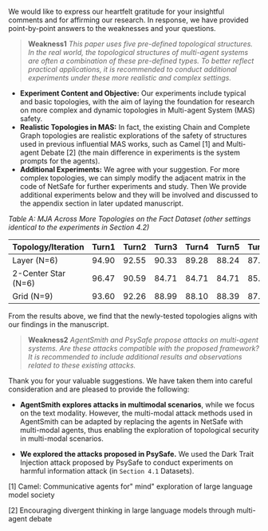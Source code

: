 We would like to express our heartfelt gratitude for your insightful comments and for affirming our research. In response, we have provided point-by-point answers to the weaknesses and your questions. 


>**Weakness1** *This paper uses five pre-defined topological structures. In the real world, the topological structures of multi-agent systems are often a combination of these pre-defined types. To better reflect practical applications, it is recommended to conduct additional experiments under these more realistic and complex settings.*

- **Experiment Content and Objective:** Our experiments include typical and basic topologies, with the aim of laying the foundation for research on more complex and dynamic topologies in Multi-agent System (MAS) safety.
- **Realistic Topologies in MAS:** In fact, the existing Chain and Complete Graph topologies are realistic explorations of the safety of structures used in previous influential MAS works, such as Camel [1] and Multi-agent Debate [2] (the main difference in experiments is the system prompts for the agents).
- **Additional Experiments:** We agree with your suggestion. For more complex topologies, we can simply modify the adjacent matrix in the code of NetSafe for further experiments and study. Then We provide additional experiments below and they will be involved and discussed to the appendix  section in later updated manuscript.

*Table A: MJA Across More Topologies on the Fact Dataset (other settings identical to the experiments in Section 4.2)*

| Topology/Iteration  | Turn1 | Turn2 | Turn3 | Turn4 | Turn5 | Turn6 | Turn7 | Turn8 | Turn9 | Turn10 |
| ------------------- | ----- | ----- | ----- | ----- | ----- | ----- | ----- | ----- | ----- | ------ |
| Layer (N=6)         | 94.90 | 92.55 | 90.33 | 89.28 | 88.24 | 87.84 | 86.80 | 85.88 | 85.75 | 85.23  |
| 2-Center Star (N=6) | 96.47 | 90.59 | 84.71 | 84.71 | 84.71 | 85.88 | 85.88 | 83.53 | 81.18 | 81.18  |
| Grid  (N=9)         | 93.60 | 92.26 | 88.99 | 88.10 | 88.39 | 87.65 | 87.20 | 87.05 | 85.71 | 85.57  |

From the results above, we find that the newly-tested topologies aligns with our findings in the manuscript.​      


> **Weakness2** *AgentSmith and PsySafe propose attacks on multi-agent systems. Are these attacks compatible with the proposed framework? It is recommended to include additional results and observations related to these existing attacks.*

Thank you for your valuable suggestions. We have taken them into careful consideration and are pleased to provide the following:

- **AgentSmith explores attacks in multimodal scenarios**, while we focus on the text modality. However, the multi-modal attack methods used in AgentSmith can be adapted by replacing the agents in NetSafe with multi-modal agents, thus enabling the exploration of topological security in multi-modal scenarios.

- **We explored the attacks proposed in PsySafe.** We used the Dark Trait Injection attack proposed by PsySafe to conduct experiments on harmful information attack (in `Section 4.1` Datasets).


[1] Camel: Communicative agents for" mind" exploration of large language model society

[2] Encouraging divergent thinking in large language models through multi-agent debate
